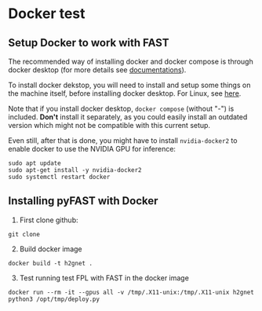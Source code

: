 # Docker test

## Setup Docker to work with FAST

The recommended way of installing docker and docker compose is through docker desktop (for more details see [documentations](https://docs.docker.com/compose/install/)).

To install docker dekstop, you will need to install and setup some things on the machine itself, before installing docker desktop. For Linux, see [here](https://docs.docker.com/desktop/install/linux-install/).

Note that if you install docker desktop, `docker compose` (without "-") is included. **Don't** install it separately, as you could easily install an outdated version which might not be compatible with this current setup.

Even still, after that is done, you might have to install `nvidia-docker2` to enable docker to use the NVIDIA GPU for inference:
```
sudo apt update
sudo apt-get install -y nvidia-docker2
sudo systemctl restart docker
```

## Installing pyFAST with Docker
1. First clone github:
```
git clone
```

2. Build docker image
```
docker build -t h2gnet .
```

3. Test running test FPL with FAST in the docker image
```
docker run --rm -it --gpus all -v /tmp/.X11-unix:/tmp/.X11-unix h2gnet python3 /opt/tmp/deploy.py
```
